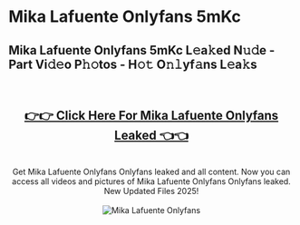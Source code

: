 # Mika Lafuente Onlyfans 5mKc

<h2>Mika Lafuente Onlyfans 5mKc  L𝚎a𝚔ed N𝚞𝚍e - Part Vi𝚍𝚎o P𝚑𝚘tos - H𝚘𝚝 O𝚗𝚕yf𝚊ns L𝚎a𝚔s</h2>
<br>
<div align="center">
<h2><a href="https://213.232.235.80/live/video.php?q=mika-lafuente-onlyfans" rel="nofollow">👉👉 Click Here For Mika Lafuente Onlyfans Leaked 👈👈</a></h2>

<br>
Get Mika Lafuente Onlyfans Onlyfans leaked and all content. Now you can access all videos and pictures of Mika Lafuente Onlyfans Onlyfans leaked. New Updated Files 2025!
<br>
<br>
<a href="https://213.232.235.80/live/video.php?q=mika-lafuente-onlyfans" rel="nofollow" data-target="animated-image.originalLink"><img src="https://i.imgur.com/dJHk4Zq.gif" alt="Mika Lafuente Onlyfans" style="max-width: 100%; display: inline-block;" data-target="animated-image.originalImage"></a>
</div>
<br>